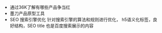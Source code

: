 - 通过36K了解有哪些产品争当红
- 墨刀产品原型工具
- SEO
  搜索引擎优化 
  针对搜索引擎的算法和规则进行优化，
  h5语义化标签，良好结构，SEO 
  title 也是百度搜索展示的内容